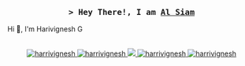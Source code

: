 <!--<h1 align="center">Hi 👋, I'm Harivignesh G</h1>

<p align="left"> <img src="https://komarev.com/ghpvc/?username=harivigneshg&label=Profile%20views&color=0e75b6&style=flat" alt="harivigneshg" /> </p>

<p>
 <img align="right" width="250" src="https://camo.githubusercontent.com/7de37139d0b4c1ce40865e799b446c0e963a3dd8fb68d239707237c40604fa3d/68747470733a2f2f63646e2e6472696262626c652e636f6d2f75736572732f3733303730332f73637265656e73686f74732f363538313234332f6176656e746f2e676966" alt="Coding gif" />

 - 🔭 I’m currently working on Python | Frappe | ERPNext
- 🌱 Love to writing code and learning new features
- 📫 How to reach me: **harivigneshganesh@gmail.com**

</p>
<p align="center">


</p> -->

<!-- Intro  -->
<h3 align="center">
        <samp>&gt; Hey There!, I am
                <b><a target="_blank" href="https://alsiam.com">Al Siam</a></b>
        </samp>
</h3>


<p align="center"> 
  <samp>
   
  Hi 👋, I'm Harivignesh G 
    <br>
    <br>
  </samp>
</p>

<p align="center">
 <a href="https://harrivignesh.vercel.app" target="blank">
  <img src="https://img.shields.io/badge/Website-DC143C?style=for-the-badge&logo=medium&logoColor=white"alt="harrivignesh"/>
 </a>
 <a href="https://www.linkedin.com/in/harivigneshg" target="_blank">
  <img src="https://img.shields.io/badge/LinkedIn-0077B5?style=for-the-badge&logo=linkedin&logoColor=white" alt="harrivignesh"/>
 </a>
 
 <a href="https://twitter.com/harivigneshG" target="_blank">
  <img src="https://img.shields.io/badge/Twitter-1DA1F2?style=for-the-badge&logo=twitter&logoColor=white" />
 </a>
 <a href="https://instagram.com/harrivignesh" target="_blank">
  <img src="https://img.shields.io/badge/Instagram-fe4164?style=for-the-badge&logo=instagram&logoColor=white" alt="harrivignesh" />
 </a> 
 <a href="https://facebook.com/hari.vignesh.77398/" target="_blank">
  <img src="https://img.shields.io/badge/Facebook-20BEFF?&style=for-the-badge&logo=facebook&logoColor=white" alt="harrivignesh"  />
  </a> 
</p>
<br />





